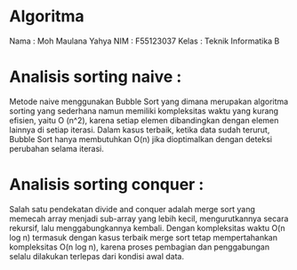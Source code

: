 # Algoritma
Nama : Moh Maulana Yahya
NIM : F55123037
Kelas : Teknik Informatika B

# Analisis sorting naive :
Metode naive menggunakan Bubble Sort yang dimana merupakan algoritma sorting yang sederhana namun memiliki kompleksitas waktu yang kurang efisien, yaitu O (n^2), karena setiap elemen dibandingkan dengan elemen lainnya di setiap iterasi. Dalam kasus terbaik, ketika data sudah terurut, Bubble Sort hanya membutuhkan O(n) jika dioptimalkan dengan deteksi perubahan selama iterasi.

# Analisis sorting conquer :
Salah satu pendekatan divide and conquer adalah merge sort yang memecah array menjadi sub-array yang lebih kecil, mengurutkannya secara rekursif, lalu menggabungkannya kembali. Dengan kompleksitas waktu O(n log n) termasuk dengan kasus terbaik merge sort tetap mempertahankan kompleksitas O(n log n), karena proses pembagian dan penggabungan selalu dilakukan terlepas dari kondisi awal data.
